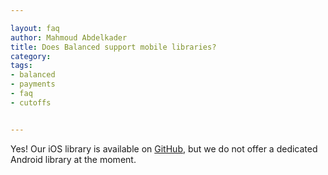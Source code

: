 ```yaml
---

layout: faq
author: Mahmoud Abdelkader
title: Does Balanced support mobile libraries?
category: 
tags:
- balanced
- payments
- faq
- cutoffs


---
```


Yes! Our iOS library is available on [GitHub]( https://github.com/balanced/balanced-ios), but we do not offer a dedicated Android library at the moment.
